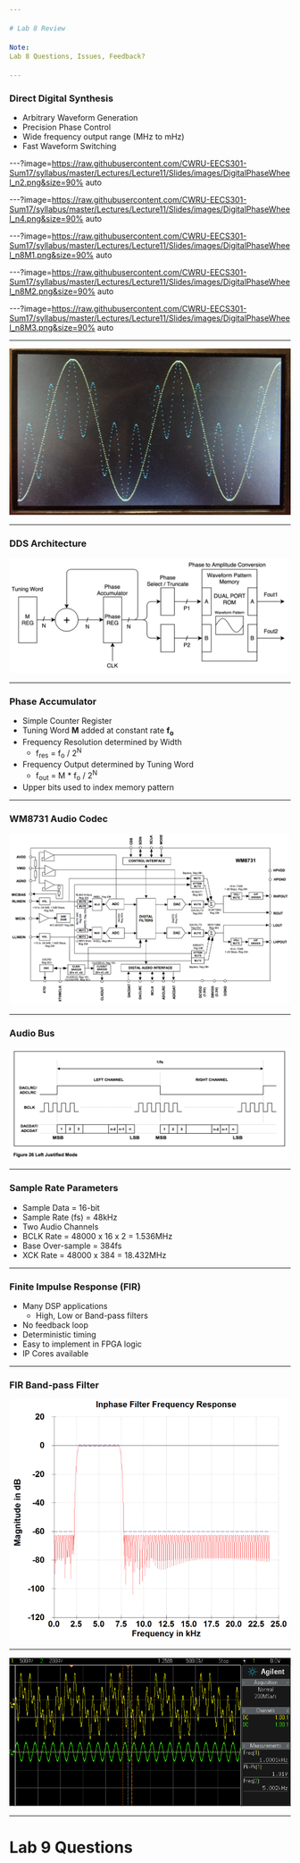 ```yaml
---

# Lab 8 Review

Note:
Lab 8 Questions, Issues, Feedback?

---
```


### Direct Digital Synthesis

* Arbitrary Waveform Generation
* Precision Phase Control
* Wide frequency output range (MHz to mHz)
* Fast Waveform Switching

---?image=https://raw.githubusercontent.com/CWRU-EECS301-Sum17/syllabus/master/Lectures/Lecture11/Slides/images/DigitalPhaseWheel_n2.png&size=90% auto

---?image=https://raw.githubusercontent.com/CWRU-EECS301-Sum17/syllabus/master/Lectures/Lecture11/Slides/images/DigitalPhaseWheel_n4.png&size=90% auto

---?image=https://raw.githubusercontent.com/CWRU-EECS301-Sum17/syllabus/master/Lectures/Lecture11/Slides/images/DigitalPhaseWheel_n8M1.png&size=90% auto

---?image=https://raw.githubusercontent.com/CWRU-EECS301-Sum17/syllabus/master/Lectures/Lecture11/Slides/images/DigitalPhaseWheel_n8M2.png&size=90% auto

---?image=https://raw.githubusercontent.com/CWRU-EECS301-Sum17/syllabus/master/Lectures/Lecture11/Slides/images/DigitalPhaseWheel_n8M3.png&size=90% auto

---

![DDS Waveform Demo](https://raw.githubusercontent.com/CWRU-EECS301-Sum17/syllabus/master/Lectures/Lecture11/Slides/images/Generator-Demo.jpg)

---

### DDS Architecture

![DDS Block Diagram](https://raw.githubusercontent.com/CWRU-EECS301-Sum17/syllabus/master/Lectures/Lecture11/Slides/images/DDS_Block_Diagram.png)

---

### Phase Accumulator

* Simple Counter Register
* Tuning Word **M** added at constant rate **f<sub>o</sub>**
* Frequency Resolution determined by Width
	* f<sub>res</sub> = f<sub>o</sub> / 2<sup>N</sup>
* Frequency Output determined by Tuning Word
	* f<sub>out</sub> = M * f<sub>o</sub> / 2<sup>N</sup>
* Upper bits used to index memory pattern

---

### WM8731 Audio Codec

![WM8731 Block Diagram](https://raw.githubusercontent.com/CWRU-EECS301-Sum17/syllabus/master/Lectures/Lecture11/Slides/images/WM8731_Block_Diagram.png)

---

### Audio Bus

![WM8731 Audio Bus Timing](https://raw.githubusercontent.com/CWRU-EECS301-Sum17/syllabus/master/Lectures/Lecture11/Slides/images/WM8731_Audio_Bus_Timing.png)

---

### Sample Rate Parameters

* Sample Data = 16-bit
* Sample Rate (fs) = 48kHz
* Two Audio Channels
* BCLK Rate = 48000 x 16 x 2 = 1.536MHz
* Base Over-sample = 384fs
* XCK Rate = 48000 x 384 = 18.432MHz

---

### Finite Impulse Response (FIR)

* Many DSP applications
	* High, Low or Band-pass filters
* No feedback loop
* Deterministic timing
* Easy to implement in FPGA logic
* IP Cores available

---

### FIR Band-pass Filter

![FFT Bandpass Filter](https://raw.githubusercontent.com/CWRU-EECS301-Sum17/syllabus/master/Lectures/Lecture11/Slides/images/FFT_Bandpass_Freq_Resp.png)

---

![Lab 6 Scope Plot](https://raw.githubusercontent.com/CWRU-EECS301-Sum17/syllabus/master/Lectures/Lecture11/Slides/images/Lab6_ScopePlot.png)



---

# Lab 9 Questions


